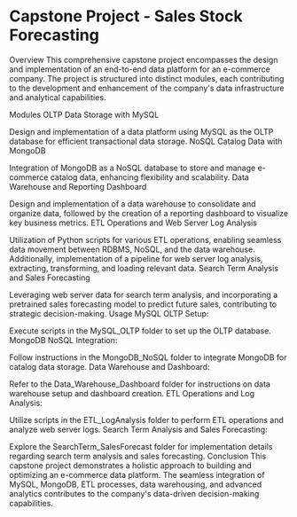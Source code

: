 # Capstone Project - Sales Stock Forecasting
Overview
This comprehensive capstone project encompasses the design and implementation of an end-to-end data platform for an e-commerce company. The project is structured into distinct modules, each contributing to the development and enhancement of the company's data infrastructure and analytical capabilities.

Modules
OLTP Data Storage with MySQL

Design and implementation of a data platform using MySQL as the OLTP database for efficient transactional data storage.
NoSQL Catalog Data with MongoDB

Integration of MongoDB as a NoSQL database to store and manage e-commerce catalog data, enhancing flexibility and scalability.
Data Warehouse and Reporting Dashboard

Design and implementation of a data warehouse to consolidate and organize data, followed by the creation of a reporting dashboard to visualize key business metrics.
ETL Operations and Web Server Log Analysis

Utilization of Python scripts for various ETL operations, enabling seamless data movement between RDBMS, NoSQL, and the data warehouse. Additionally, implementation of a pipeline for web server log analysis, extracting, transforming, and loading relevant data.
Search Term Analysis and Sales Forecasting

Leveraging web server data for search term analysis, and incorporating a pretrained sales forecasting model to predict future sales, contributing to strategic decision-making.
Usage
MySQL OLTP Setup:

Execute scripts in the MySQL_OLTP folder to set up the OLTP database.
MongoDB NoSQL Integration:

Follow instructions in the MongoDB_NoSQL folder to integrate MongoDB for catalog data storage.
Data Warehouse and Dashboard:

Refer to the Data_Warehouse_Dashboard folder for instructions on data warehouse setup and dashboard creation.
ETL Operations and Log Analysis:

Utilize scripts in the ETL_LogAnalysis folder to perform ETL operations and analyze web server logs.
Search Term Analysis and Sales Forecasting:

Explore the SearchTerm_SalesForecast folder for implementation details regarding search term analysis and sales forecasting.
Conclusion
This capstone project demonstrates a holistic approach to building and optimizing an e-commerce data platform. The seamless integration of MySQL, MongoDB, ETL processes, data warehousing, and advanced analytics contributes to the company's data-driven decision-making capabilities.
